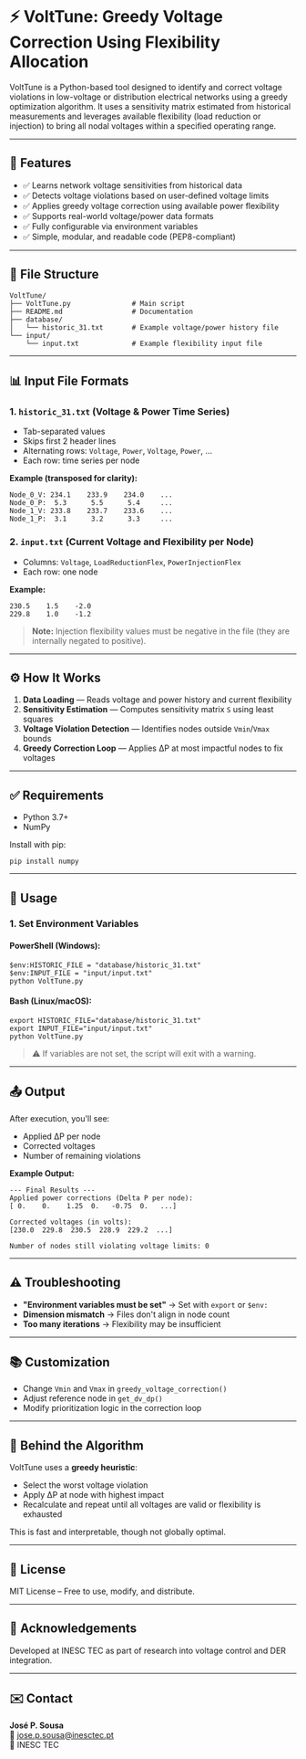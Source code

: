 # ⚡ VoltTune: Greedy Voltage Correction Using Flexibility Allocation

VoltTune is a Python-based tool designed to identify and correct voltage violations in low-voltage or distribution electrical networks using a greedy optimization algorithm. It uses a sensitivity matrix estimated from historical measurements and leverages available flexibility (load reduction or injection) to bring all nodal voltages within a specified operating range.

---

## 📌 Features

- ✅ Learns network voltage sensitivities from historical data  
- ✅ Detects voltage violations based on user-defined voltage limits  
- ✅ Applies greedy voltage correction using available power flexibility  
- ✅ Supports real-world voltage/power data formats  
- ✅ Fully configurable via environment variables  
- ✅ Simple, modular, and readable code (PEP8-compliant)  

---

## 📁 File Structure

```
VoltTune/
├── VoltTune.py               # Main script
├── README.md                 # Documentation
├── database/
│   └── historic_31.txt       # Example voltage/power history file
└── input/
    └── input.txt             # Example flexibility input file
```

---

## 📊 Input File Formats

### 1. `historic_31.txt` (Voltage & Power Time Series)
- Tab-separated values  
- Skips first 2 header lines  
- Alternating rows: `Voltage`, `Power`, `Voltage`, `Power`, ...  
- Each row: time series per node  

**Example (transposed for clarity):**

```
Node_0_V: 234.1    233.9    234.0    ...
Node_0_P:  5.3      5.5      5.4     ...
Node_1_V: 233.8    233.7    233.6    ...
Node_1_P:  3.1      3.2      3.3     ...
```

### 2. `input.txt` (Current Voltage and Flexibility per Node)
- Columns: `Voltage`, `LoadReductionFlex`, `PowerInjectionFlex`  
- Each row: one node  

**Example:**

```
230.5    1.5    -2.0
229.8    1.0    -1.2
```

> **Note:** Injection flexibility values must be negative in the file (they are internally negated to positive).

---

## ⚙️ How It Works

1. **Data Loading** — Reads voltage and power history and current flexibility  
2. **Sensitivity Estimation** — Computes sensitivity matrix `S` using least squares  
3. **Voltage Violation Detection** — Identifies nodes outside `Vmin`/`Vmax` bounds  
4. **Greedy Correction Loop** — Applies ∆P at most impactful nodes to fix voltages  

---

## ✅ Requirements

- Python 3.7+  
- NumPy  

Install with pip:

```
pip install numpy
```

---

## 🚀 Usage

### 1. Set Environment Variables

#### PowerShell (Windows):

```
$env:HISTORIC_FILE = "database/historic_31.txt"
$env:INPUT_FILE = "input/input.txt"
python VoltTune.py
```

#### Bash (Linux/macOS):

```
export HISTORIC_FILE="database/historic_31.txt"
export INPUT_FILE="input/input.txt"
python VoltTune.py
```

> ⚠️ If variables are not set, the script will exit with a warning.

---

## 📤 Output

After execution, you'll see:

- Applied ∆P per node  
- Corrected voltages  
- Number of remaining violations  

**Example Output:**

```
--- Final Results ---
Applied power corrections (Delta P per node):
[ 0.    0.    1.25  0.   -0.75  0.   ...]

Corrected voltages (in volts):
[230.0  229.8  230.5  228.9  229.2  ...]

Number of nodes still violating voltage limits: 0
```

---

## ⚠️ Troubleshooting

- **"Environment variables must be set"** → Set with `export` or `$env:`  
- **Dimension mismatch** → Files don't align in node count  
- **Too many iterations** → Flexibility may be insufficient  

---

## 📚 Customization

- Change `Vmin` and `Vmax` in `greedy_voltage_correction()`  
- Adjust reference node in `get_dv_dp()`  
- Modify prioritization logic in the correction loop  

---

## 🧠 Behind the Algorithm

VoltTune uses a **greedy heuristic**:  
- Select the worst voltage violation  
- Apply ∆P at node with highest impact  
- Recalculate and repeat until all voltages are valid or flexibility is exhausted  

This is fast and interpretable, though not globally optimal.

---

## 📜 License

MIT License – Free to use, modify, and distribute.

---

## 🙌 Acknowledgements

Developed at INESC TEC as part of research into voltage control and DER integration.

---

## ✉️ Contact

**José P. Sousa**  
📧 jose.p.sousa@inesctec.pt  
🏢 INESC TEC